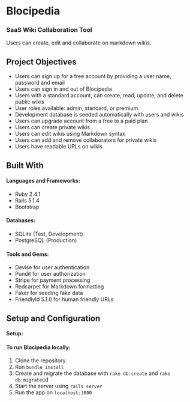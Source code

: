 # Blocipedia

### SaaS Wiki Collaboration Tool

Users can create, edit and collaborate on markdown wikis.

## Project Objectives

- Users can sign up for a free account by providing a user name, password and email
- Users can sign in and out of Blocipedia
- Users with a standard account, can create, read, update, and delete public wikis
- User roles available: admin, standard, or premium
- Development database is seeded automatically with users and wikis
- Users can upgrade account from a free to a paid plan
- Users can create private wikis
- Users can edit wikis using Markdown syntax
- Users can add and remove collaborators for private wikis
- Users have readable URLs on wikis

## Built With

#### Languages and Frameworks:
- Ruby 2.4.1
- Rails 5.1.4
- Bootstrap

#### Databases:
- SQLite (Test, Development)
- PostgreSQL (Production)

#### Tools and Gems:
- Devise for user authentication
- Pundit for user authorization
- Stripe for payment processing
- Redcarpet for Markdown formatting
- Faker for seeding fake data
- FriendlyId 5.1.0 for human friendly URLs

## Setup and Configuration

#### Setup:

#### To run Blocipedia locally:

1. Clone the repository
2. Run `bundle install`
3. Create and migrate the database with `rake db:create` and `rake db:migrate`cd
4. Start the server using `rails server`
5. Run the app on `localhost:3000`
